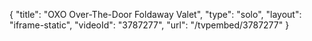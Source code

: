 {
    "title": "OXO Over-The-Door Foldaway Valet",
    "type": "solo",
    "layout": "iframe-static",
    "videoId": "3787277",
    "url": "\/tvpembed\/3787277"
}